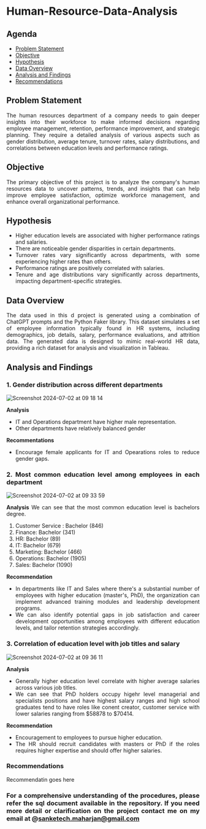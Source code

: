 # Human-Resource-Data-Analysis
## Agenda

<!--ts-->
  * [Problem Statement](#problem-statement)
  * [Objective](#objective)
  * [Hypothesis](#hypothesis)
  * [Data Overview](#data-overview)
  * [Analysis and Findings](#analysis-and-findings)
  * [Recommendations](#recommendations)
<!--te-->


<div align = "justify">

## Problem Statement
The human resources department of a company needs to gain deeper insights into their workforce to make informed decisions regarding employee management, retention, performance improvement, and strategic planning. They require a detailed analysis of various aspects such as gender distribution, average tenure, turnover rates, salary distributions, and correlations between education levels and performance ratings.

## Objective

The primary objective of this project is to analyze the company's human resources data to uncover patterns, trends, and insights that can help improve employee satisfaction, optimize workforce management, and enhance overall organizational performance.

## Hypothesis

- Higher education levels are associated with higher performance ratings and salaries.
- There are noticeable gender disparities in certain departments.
- Turnover rates vary significantly across departments, with some experiencing higher rates than others.
- Performance ratings are positively correlated with salaries.
- Tenure and age distributions vary significantly across departments, impacting department-specific strategies.


## Data Overview

The data used in this d project is generated using a combination of ChatGPT prompts and the Python Faker library. This dataset simulates a set of employee information typically found in HR systems, including demographics, job details, salary, performance evaluations, and attrition data. The generated data is designed to mimic real-world HR data, providing a rich dataset for analysis and visualization in Tableau.

## Analysis and Findings

### 1. Gender distribution across different departments
![Screenshot 2024-07-02 at 09 18 14](https://github.com/maharjansanket/Human-Resource-Data-Analysis/assets/25703361/4e8b0c2d-6735-41fb-9de4-1c5044bdc268)

**Analysis**
- IT and Operations department have higher male representation.
- Other departments have relatively balanced gender

**Recommentations**
- Encourage female applicants for IT and Opearations roles to reduce gender gaps.

### 2. Most common education level among employees in each department

![Screenshot 2024-07-02 at 09 33 59](https://github.com/maharjansanket/Human-Resource-Data-Analysis/assets/25703361/2f423dd3-e27e-4a5c-a40a-35e6ad4295d8)

**Analysis**
We can see that the most common education level is bachelors degree.
1. Customer Service : Bachelor (846)
2. Finance: Bachelor (341)
3. HR: Bachelor (89)
4. IT: Bachelor (679)
5. Marketing: Bachelor (466)
6. Operations: Bachelor (1905)
7. Sales: Bachelor (1090)

**Recommendation**

- In departments like IT and Sales where there's a substantial number of employees with higher education (master's, PhD), the organization can implement advanced training modules and leadership development programs.
- We can also identify potential gaps in job satisfaction and career development opportunities among employees with different education levels, and tailor retention strategies accordingly.

### 3. Correlation of education level with job titles and salary

![Screenshot 2024-07-02 at 09 36 11](https://github.com/maharjansanket/Human-Resource-Data-Analysis/assets/25703361/f07f0056-70e1-4676-b1df-5eeb9d033e81)

**Analysis** 
- Generally higher education level correlate with higher average salaries across various job titles.
- We can see that PhD holders occupy higehr level managerial and specialists positions and have highest salary ranges and high school graduates tend to have roles like conent creator, customer service with lower salaries ranging from $58878 to $70414.

**Recommendation**
- Encouragement to employees to pursue higher education.
- The HR should recruit candidates with masters or PhD if the roles requires higher expertise and should offer higher salaries.


### Recommendations
Recommendatin goes here

### For a comprehensive understanding of the procedures, please refer the sql document available in the repository. If you need more detail or clarification on the project contact me on my email at @sanketech.maharjan@gmail.com

</div>


